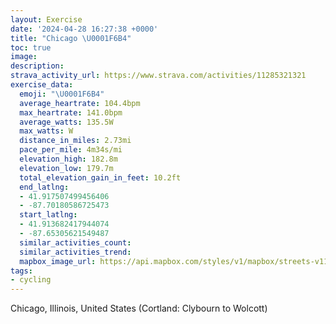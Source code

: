 ```yaml
---
layout: Exercise
date: '2024-04-28 16:27:38 +0000'
title: "Chicago \U0001F6B4"
toc: true
image:
description:
strava_activity_url: https://www.strava.com/activities/11285321321
exercise_data:
  emoji: "\U0001F6B4"
  average_heartrate: 104.4bpm
  max_heartrate: 141.0bpm
  average_watts: 135.5W
  max_watts: W
  distance_in_miles: 2.73mi
  pace_per_mile: 4m34s/mi
  elevation_high: 182.8m
  elevation_low: 179.7m
  total_elevation_gain_in_feet: 10.2ft
  end_latlng:
  - 41.917507499456406
  - -87.70180586725473
  start_latlng:
  - 41.913682417944074
  - -87.65305621549487
  similar_activities_count:
  similar_activities_trend:
  mapbox_image_url: https://api.mapbox.com/styles/v1/mapbox/streets-v11/static/path-5+787af2-1.0(mqy~Fze_vOmHfLkBlCFBTVDR%40j%40AhCJ%7CJ%40~GApADjCdBlLJx%40D%7C%40X%60ALv%40Jr%40HrA%60%40to%40%40nFCjAGPMLSDU%40gDB%7DAHOFGFENCV%60%40bt%40%3FdCHvVFp%5CAjHDhH),pin-s-s+e5b22e(-87.6555,41.91527),pin-s-f+89ae00(-87.69859000000001,41.917500000000004)/auto/800x800?access_token=pk.eyJ1Ijoiam9zaGJlY2ttYW4iLCJhIjoiY205eWR2aDd1MWZ6djJrbXc4a3M0bWZleiJ9.XiG9OWkNcZk2QzjJbxLB4A
tags:
- cycling
---
```




Chicago, Illinois, United States (Cortland: Clybourn to Wolcott)
